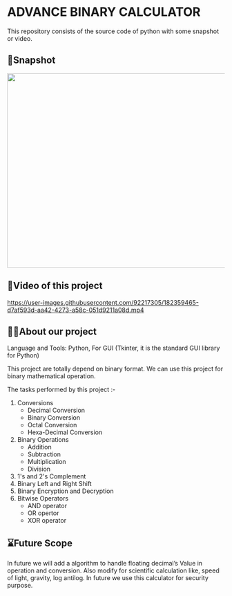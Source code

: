 # ADVANCE BINARY CALCULATOR

This repository consists of the source code of python with some snapshot or video.

## 📸Snapshot

<img src="https://user-images.githubusercontent.com/92217305/182356044-f4b0a02c-207e-40eb-bb1c-f0638b80220b.png" width="800" height="450" />

## 🎥Video of this project


https://user-images.githubusercontent.com/92217305/182359465-d7af593d-aa42-4273-a58c-051d9211a08d.mp4



<!--- ## How it is done?
So basically, when I was in the 2nd semester there was a subject called **DIGITAL ELECTRONICS**. In this subject, there is a lot of mathematical calculations in binary format. At that time I and my friends were facing very problems. As we all know our 2nd sem was gone in online because of COVID-19. So our college faculty just teach all students then he gives assignment question for practice. When we are done with the assignment. I thought I want to cross my answers with my friends. But at the time of discussion everyone's answers come differently. So in online classes, we do have not enough time for discussion. For this, our doubts were not clear correctly. 
So my friend said we are making a BINARY CALCULATOR for solving this problem. At the time of making this calculator project, we both are facing so many problems we both are giving our 100% for this project. When we get stuck in problems to resolve the problem we are using so many resources to solve the problem.

In the end, I and my friend Prince Singh finally did this project. --->


## 🙋‍♀️About our project

Language and Tools: Python, For GUI (Tkinter, it is the standard GUI library for Python)

This project are totally depend on binary format. We can use this project for binary mathematical operation.

The tasks performed by this project :- 
1. Conversions
     - Decimal Conversion
     - Binary Conversion
     - Octal Conversion
     - Hexa-Decimal Conversion
2. Binary Operations
     - Addition
     - Subtraction
     - Multiplication
     - Division   
3. 1's and 2's Complement
4. Binary Left and Right Shift
5. Binary Encryption and Decryption
6. Bitwise Operators
     - AND operator
     - OR opertor
     - XOR operator

## ⌛Future Scope
In future we will add a algorithm to handle floating decimal’s Value in operation and conversion. Also modify for scientific calculation like, speed of light, gravity, log antilog.
In future we use this calculator for security purpose.

